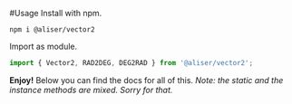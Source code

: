 #Usage
Install with npm.
```
npm i @aliser/vector2
```
Import as module.
```javascript
import { Vector2, RAD2DEG, DEG2RAD } from '@aliser/vector2';
```
**Enjoy!**
Below you can find the docs for all of this.
*Note: the static and the instance methods are mixed. Sorry for that.* 